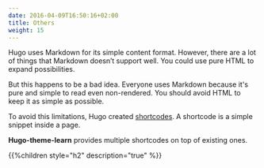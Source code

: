 ```yaml
---
date: 2016-04-09T16:50:16+02:00
title: Others
weight: 15
---
```


Hugo uses Markdown for its simple content format. However, there are a lot of things that Markdown doesn’t support well. You could use pure HTML to expand possibilities.

But this happens to be a bad idea. Everyone uses Markdown because it's pure and simple to read even non-rendered. You should avoid HTML to keep it as simple as possible.

To avoid this limitations, Hugo created [shortcodes](https://gohugo.io/extras/shortcodes/). A shortcode is a simple snippet inside a page.

**Hugo-theme-learn** provides multiple shortcodes on top of existing ones.

{{%children style="h2" description="true" %}}
